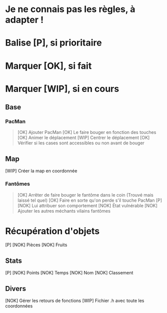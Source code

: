 # Je ne connais pas les règles, à adapter !
# Balise [P], si prioritaire
# Marquer [OK], si fait
# Marquer [WIP], si en cours

## Base
### PacMan
> [OK] Ajouter PacMan
> [OK] Le faire bouger en fonction des touches
> [OK] Animer le déplacement
[WIP] Centrer le déplacement
[OK] Vérifier si les cases sont accessibles ou non avant de bouger

## Map
[WIP] Créer la map en coordonnée

### Fantômes
>[OK] Arrêter de faire bouger le fantôme dans le coin (Trouvé mais laissé tel quel)
>[OK] Faire en sorte qu'on perde s'il touche PacMan
[P] [NOK] Lui attribuer son comportement
[NOK] État vulnérable
[NOK] Ajouter les autres méchants vilains fantômes

# Récupération d'objets
[P] [NOK] Pièces
[NOK] Fruits

## Stats
[P] [NOK] Points
[NOK] Temps
[NOK] Nom
[NOK] Classement

## Divers
[NOK] Gérer les retours de fonctions
[WIP] Fichier .h avec toute les coordonnées